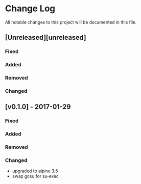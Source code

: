 Change Log
==========

All notable changes to this project will be documented in this file.

[Unreleased][unreleased]
------------------------

### Fixed

### Added

### Removed

### Changed

[v0.1.0] - 2017-01-29
---------------------

### Fixed

### Added

### Removed

### Changed

- upgraded to alpine 3.5
-	swap gosu for su-exec
